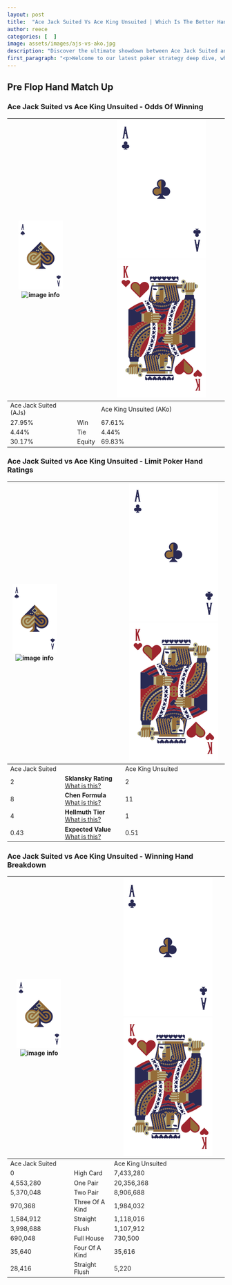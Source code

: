 ```yaml
---
layout: post
title:  "Ace Jack Suited Vs Ace King Unsuited | Which Is The Better Hand In Poker? A Complete Guide"
author: reece
categories: [  ]
image: assets/images/ajs-vs-ako.jpg
description: "Discover the ultimate showdown between Ace Jack Suited and Ace King Unsuited in poker! Uncover the odds, strategies, and scenarios where one hand triumphs over the other. Get ready to up your poker game with this thrilling analysis."
first_paragraph: "<p>Welcome to our latest poker strategy deep dive, where we're pitting two distinct hands against each other in a high-stakes showdown: Ace Jack Suited vs Ace King Unsuited.</p><p>In the dynamic world of poker, every decision counts, and knowing which hand holds the upper hand is key to your success at the table.</p><p>In this article, we'll dissect these two hands, explore the scenarios where one dominates the other, and equip you with the knowledge to make strategic choices that can tip the odds in your favor.</p><p>Get ready to unravel the intriguing dynamics of these poker hands and elevate your game to new heights.</p>"
---
```




[comment]: # (sp0)

## Pre Flop Hand Match Up

<div class="table hand-ratings" markdown="1"> 



### Ace Jack Suited vs Ace King Unsuited - Odds Of Winning


    
| ![image info](assets/images/hand1/A.png) ![image info](assets/images/hand1/Js.png) |  | ![image info](assets/images/hand2/A.png) ![image info](assets/images/hand2/Ko.png) |
| -------- | -------- | -------- |
| Ace Jack Suited (AJs) |  | Ace King Unsuited (AKo) |
| 27.95% | Win | 67.61% |
| 4.44% | Tie | 4.44% |
| 30.17% | Equity | 69.83% |




[comment]: # (sp1)



### Ace Jack Suited vs Ace King Unsuited - Limit Poker Hand Ratings


    
| ![image info](assets/images/hand1/A.png) ![image info](assets/images/hand1/Js.png) |  | ![image info](assets/images/hand2/A.png) ![image info](assets/images/hand2/Ko.png) |
| -------- | -------- | -------- |
| Ace Jack Suited |  | Ace King Unsuited |
| 2 | **Sklansky Rating** [What is this?](/sklansky-rating-explained) | 2 |
| 8 | **Chen Formula** [What is this?](/chen-formula-explained) | 11 |
| 4 | **Hellmuth Tier** [What is this?](/Hellmuth-tier-explained) | 1 |
| 0.43 | **Expected Value** [What is this?](/expected-value-explained) | 0.51 |




[comment]: # (sp2)



### Ace Jack Suited vs Ace King Unsuited - Winning Hand Breakdown


    
| ![image info](assets/images/hand1/A.png) ![image info](assets/images/hand1/Js.png) |  | ![image info](assets/images/hand2/A.png) ![image info](assets/images/hand2/Ko.png) |
| -------- | -------- | -------- |
| Ace Jack Suited |  | Ace King Unsuited |
| 0 | High Card | 7,433,280 |
| 4,553,280 | One Pair | 20,356,368 |
| 5,370,048 | Two Pair | 8,906,688 |
| 970,368 | Three Of A Kind | 1,984,032 |
| 1,584,912 | Straight | 1,118,016 |
| 3,998,688 | Flush | 1,107,912 |
| 690,048 | Full House | 730,500 |
| 35,640 | Four Of A Kind | 35,616 |
| 28,416 | Straight Flush | 5,220 |




[comment]: # (sp3)



</div>

[comment]: # (sp4)



[comment]: # (sp5)

